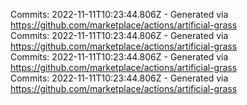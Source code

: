 Commits: 2022-11-11T10:23:44.806Z - Generated via https://github.com/marketplace/actions/artificial-grass
<br>
Commits: 2022-11-11T10:23:44.806Z - Generated via https://github.com/marketplace/actions/artificial-grass
<br>
Commits: 2022-11-11T10:23:44.806Z - Generated via https://github.com/marketplace/actions/artificial-grass
<br>
Commits: 2022-11-11T10:23:44.806Z - Generated via https://github.com/marketplace/actions/artificial-grass
<br>
